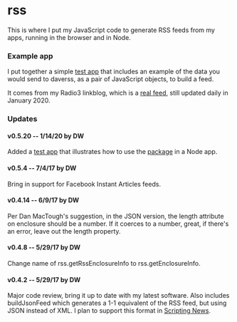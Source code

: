 # rss

This is where I put my JavaScript code to generate RSS feeds from my apps, running in the browser and in Node. 

### Example app

I put together a simple <a href="https://github.com/scripting/rss/blob/master/examples/app/test.js">test app</a> that includes an example of the data you would send to daverss, as a pair of JavaScript objects, to build a feed. 

It comes from my Radio3 linkblog, which is a <a href="http://radio3.io/users/davewiner/rss.xml">real feed</a>, still updated daily in January 2020. 

### Updates

#### v0.5.20 -- 1/14/20 by DW

Added a <a href="https://github.com/scripting/rss/blob/master/examples/app/test.js">test app</a> that illustrates how to use the <a href="https://www.npmjs.com/package/daverss">package</a> in a Node app. 

#### v0.5.4 -- 7/4/17 by DW

Bring in support for Facebook Instant Articles feeds. 

#### v0.4.14 -- 6/9/17 by DW

Per Dan MacTough's suggestion, in the JSON version, the length attribute on enclosure should be a number. If it coerces to a number, great, if there's an error, leave out the length property. 

#### v0.4.8 -- 5/29/17 by DW

Change name of rss.getRssEnclosureInfo to rss.getEnclosureInfo. 

#### v0.4.2 -- 5/29/17 by DW

Major code review, bring it up to date with my latest software. Also includes buildJsonFeed which generates a 1-1 equivalent of the RSS feed, but using JSON instead of XML. I plan to support this format in <a href="http://scripting.com/">Scripting News</a>.

